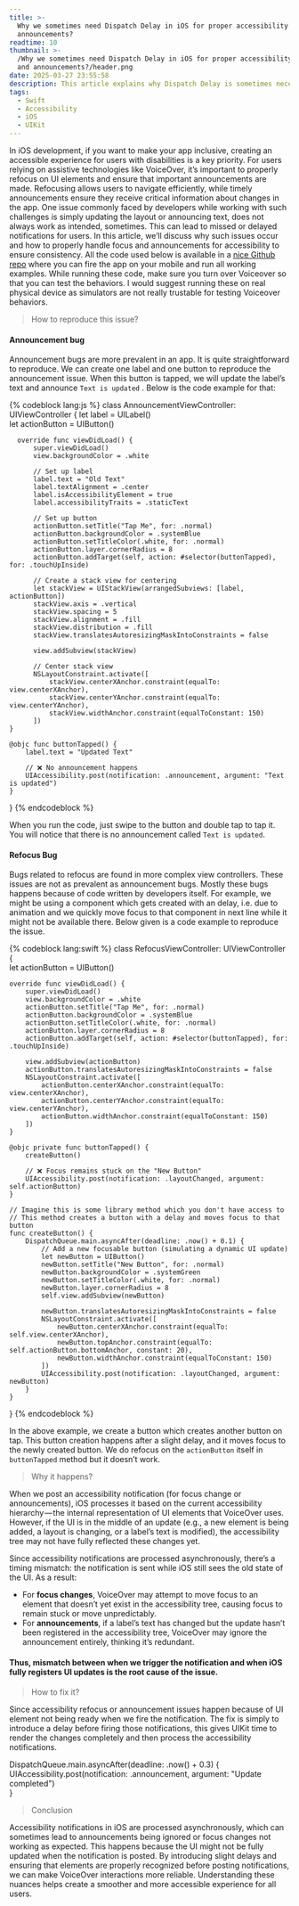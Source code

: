 ```yaml
---
title: >-
  Why we sometimes need Dispatch Delay in iOS for proper accessibility focus and
  announcements?
readtime: 10
thumbnail: >-
  /Why we sometimes need Dispatch Delay in iOS for proper accessibility focus
  and announcements?/header.png
date: 2025-03-27 23:55:58
description: This article explains why Dispatch Delay is sometimes necessary in iOS to ensure proper VoiceOver focus and announcements. It covers common accessibility issues, how timing affects VoiceOver behavior, and when delaying updates can improve the user experience.
tags:
  - Swift
  - Accessibility
  - iOS
  - UIKit
---
```


In iOS development, if you want to make your app inclusive, creating an accessible experience for users with disabilities is a key priority. For users relying on assistive technologies like VoiceOver, it’s important to properly refocus on UI elements and ensure that important announcements are made. Refocusing allows users to navigate efficiently, while timely announcements ensure they receive critical information about changes in the app. One issue commonly faced by developers while working with such challenges is simply updating the layout or announcing text, does not always work as intended, sometimes. This can lead to missed or delayed notifications for users. In this article, we’ll discuss why such issues occur and how to properly handle focus and announcements for accessibility to ensure consistency. All the code used below is available in a [<u>nice Github repo</u>](https://github.com/rahgurung/AccessibilityVoiceOverFocusIssues/) where you can fire the app on your mobile and run all working examples. While running these code, make sure you turn over Voiceover so that you can test the behaviors. I would suggest running these on real physical device as simulators are not really trustable for testing Voiceover behaviors.

> How to reproduce this issue?

#### Announcement bug

Announcement bugs are more prevalent in an app. It is quite straightforward to reproduce. We can create one label and one button to reproduce the announcement issue. When this button is tapped, we will update the label’s text and announce `Text is updated` . Below is the code example for that:

{% codeblock lang:js %}
  class AnnouncementViewController: UIViewController {
      let label = UILabel()  
      let actionButton = UIButton()  
    
      override func viewDidLoad() {  
          super.viewDidLoad()  
          view.backgroundColor = .white  
    
          // Set up label  
          label.text = "Old Text"  
          label.textAlignment = .center  
          label.isAccessibilityElement = true  
          label.accessibilityTraits = .staticText  
    
          // Set up button  
          actionButton.setTitle("Tap Me", for: .normal)  
          actionButton.backgroundColor = .systemBlue  
          actionButton.setTitleColor(.white, for: .normal)  
          actionButton.layer.cornerRadius = 8  
          actionButton.addTarget(self, action: #selector(buttonTapped), for: .touchUpInside)  
    
          // Create a stack view for centering  
          let stackView = UIStackView(arrangedSubviews: [label, actionButton])  
          stackView.axis = .vertical  
          stackView.spacing = 5  
          stackView.alignment = .fill  
          stackView.distribution = .fill  
          stackView.translatesAutoresizingMaskIntoConstraints = false  
    
          view.addSubview(stackView)  
    
          // Center stack view  
          NSLayoutConstraint.activate([  
              stackView.centerXAnchor.constraint(equalTo: view.centerXAnchor),  
              stackView.centerYAnchor.constraint(equalTo: view.centerYAnchor),  
              stackView.widthAnchor.constraint(equalToConstant: 150)  
          ])  
    }  
    
    @objc func buttonTapped() {  
        label.text = "Updated Text"  
          
        // ❌ No announcement happens  
        UIAccessibility.post(notification: .announcement, argument: "Text is updated")  
    }  
  }
{% endcodeblock %}

When you run the code, just swipe to the button and double tap to tap it. You will notice that there is no announcement called `Text is updated`.

#### Refocus Bug

Bugs related to refocus are found in more complex view controllers. These issues are not as prevalent as announcement bugs. Mostly these bugs happens because of code written by developers itself. For example, we might be using a component which gets created with an delay, i.e. due to animation and we quickly move focus to that component in next line while it might not be available there. Below given is a code example to reproduce the issue.

{% codeblock lang:swift %}
class RefocusViewController: UIViewController {  
    let actionButton = UIButton()  
  
    override func viewDidLoad() {  
        super.viewDidLoad()
        view.backgroundColor = .white  
        actionButton.setTitle("Tap Me", for: .normal)  
        actionButton.backgroundColor = .systemBlue  
        actionButton.setTitleColor(.white, for: .normal)  
        actionButton.layer.cornerRadius = 8  
        actionButton.addTarget(self, action: #selector(buttonTapped), for: .touchUpInside)  
  
        view.addSubview(actionButton)  
        actionButton.translatesAutoresizingMaskIntoConstraints = false  
        NSLayoutConstraint.activate([  
            actionButton.centerXAnchor.constraint(equalTo: view.centerXAnchor),  
            actionButton.centerYAnchor.constraint(equalTo: view.centerYAnchor),  
            actionButton.widthAnchor.constraint(equalToConstant: 150)  
        ])    
    }
  
    @objc private func buttonTapped() {  
        createButton()  
  
        // ❌ Focus remains stuck on the "New Button"  
        UIAccessibility.post(notification: .layoutChanged, argument: self.actionButton)  
    }  
  
    // Imagine this is some library method which you don't have access to  
    // This method creates a button with a delay and moves focus to that button  
    func createButton() {  
        DispatchQueue.main.asyncAfter(deadline: .now() + 0.1) {  
            // Add a new focusable button (simulating a dynamic UI update)  
            let newButton = UIButton()  
            newButton.setTitle("New Button", for: .normal)  
            newButton.backgroundColor = .systemGreen  
            newButton.setTitleColor(.white, for: .normal)  
            newButton.layer.cornerRadius = 8  
            self.view.addSubview(newButton)  
  
            newButton.translatesAutoresizingMaskIntoConstraints = false  
            NSLayoutConstraint.activate([  
                newButton.centerXAnchor.constraint(equalTo: self.view.centerXAnchor),  
                newButton.topAnchor.constraint(equalTo: self.actionButton.bottomAnchor, constant: 20),  
                newButton.widthAnchor.constraint(equalToConstant: 150)  
            ])  
            UIAccessibility.post(notification: .layoutChanged, argument: newButton)  
        }  
    }  
}
{% endcodeblock %}

In the above example, we create a button which creates another button on tap. This button creation happens after a slight delay, and it moves focus to the newly created button. We do refocus on the `actionButton` itself in `buttonTapped` method but it doesn’t work.

> Why it happens?

When we post an accessibility notification (for focus change or announcements), iOS processes it based on the current accessibility hierarchy — the internal representation of UI elements that VoiceOver uses. However, if the UI is in the middle of an update (e.g., a new element is being added, a layout is changing, or a label’s text is modified), the accessibility tree may not have fully reflected these changes yet.

Since accessibility notifications are processed asynchronously, there’s a timing mismatch: the notification is sent while iOS still sees the old state of the UI. As a result:

-   For **focus changes**, VoiceOver may attempt to move focus to an element that doesn’t yet exist in the accessibility tree, causing focus to remain stuck or move unpredictably.
-   For **announcements**, if a label’s text has changed but the update hasn’t been registered in the accessibility tree, VoiceOver may ignore the announcement entirely, thinking it’s redundant.

#### Thus, mismatch between when we trigger the notification and when iOS fully registers UI updates is the root cause of the issue.

  

> How to fix it?

Since accessibility refocus or announcement issues happen because of UI element not being ready when we fire the notification. The fix is simply to introduce a delay before firing those notifications, this gives UIKit time to render the changes completely and then process the accessibility notifications.

DispatchQueue.main.asyncAfter(deadline: .now() + 0.3) {  
    UIAccessibility.post(notification: .announcement, argument: "Update completed")  
}

> Conclusion

Accessibility notifications in iOS are processed asynchronously, which can sometimes lead to announcements being ignored or focus changes not working as expected. This happens because the UI might not be fully updated when the notification is posted. By introducing slight delays and ensuring that elements are properly recognized before posting notifications, we can make VoiceOver interactions more reliable. Understanding these nuances helps create a smoother and more accessible experience for all users.
